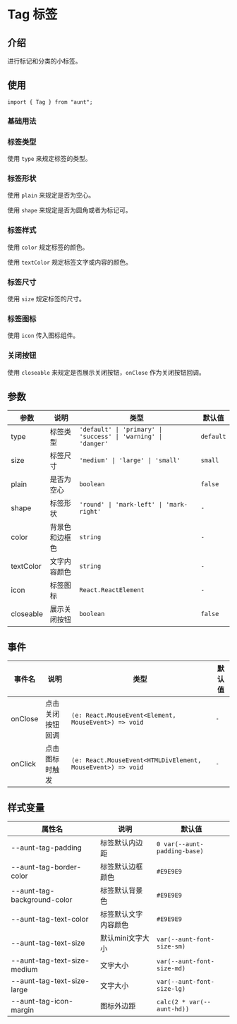 # Tag 标签 
<code hidden="hidden" src="./demos/demo.tsx"></code>

## 介绍
进行标记和分类的小标签。

## 使用
```tsx
import { Tag } from "aunt";
```
### 基础用法
<code src="./demos/demo-base.tsx"></code>

### 标签类型
使用 `type` 来规定标签的类型。
<code src="./demos/demo-type.tsx"></code>

### 标签形状
使用 `plain` 来规定是否为空心。

使用 `shape` 来规定是否为圆角或者为标记可。
<code src="./demos/demo-shape.tsx"></code>


### 标签样式
使用 `color` 规定标签的颜色。

使用 `textColor` 规定标签文字或内容的颜色。
<code src="./demos/demo-color.tsx"></code>


### 标签尺寸
使用 `size` 规定标签的尺寸。
<code src="./demos/demo-size.tsx"></code>


### 标签图标
使用 `icon` 传入图标组件。
<code src="./demos/demo-icon.tsx"></code>


### 关闭按钮
使用 `closeable` 来规定是否展示关闭按钮，`onClose` 作为关闭按钮回调。
<code src="./demos/demo-close.tsx"></code>


## 参数

| 参数 | 说明 |  类型 |默认值 |
| ---- | ---- | ---- | ------ |
| type |   标签类型   |    `'default' \| 'primary' \| 'success' \| 'warning' \| 'danger'`  |`default`   |   
| size | 标签尺寸 |   `'medium' \| 'large' \| 'small'`  |`small` |
| plain | 是否为空心 |  `boolean` |`false` |
| shape | 标签形状 |   `'round' \| 'mark-left' \| 'mark-right'`  |`-`   |
| color | 背景色和边框色 |  `string` |`-`  | 
| textColor | 文字内容颜色 | `string` |`-` | 
| icon | 标签图标 | `React.ReactElement` |`-` | 
| closeable | 展示关闭按钮 |  `boolean` |`false` |

## 事件
| 事件名 | 说明 |  类型 |默认值 |
| ---- | ---- | ---- | ------ |
|onClose|点击关闭按钮回调|  `(e: React.MouseEvent<Element, MouseEvent>) => void` |`-` |
|onClick|点击图标时触发|  `(e: React.MouseEvent<HTMLDivElement, MouseEvent>) => void` |`-` |

## 样式变量

| 属性名 | 说明 | 默认值 |
| ---- | ---- | ---- |
|--aunt-tag-padding|标签默认内边距| `0 var(--aunt-padding-base)` |
|--aunt-tag-border-color|标签默认边框颜色| `#E9E9E9` |
|--aunt-tag-background-color|标签默认背景色| `#E9E9E9` |
|--aunt-tag-text-color|标签默认文字内容颜色| `#E9E9E9` |
|--aunt-tag-text-size|默认mini文字大小| `var(--aunt-font-size-sm)` |
|--aunt-tag-text-size-medium|文字大小| `var(--aunt-font-size-md)` |
|--aunt-tag-text-size-large|文字大小| `var(--aunt-font-size-lg)` |
|--aunt-tag-icon-margin|图标外边距| `calc(2 * var(--aunt-hd))` |